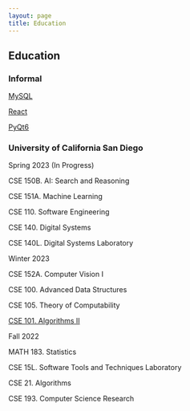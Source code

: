 ```yaml
---
layout: page
title: Education
---
```


## Education

### Informal

[MySQL](./educations/mysql.markdown)

[React](./educations/react.markdown)

[PyQt6](./educations/pyqt6.markdown)

### University of California San Diego

Spring 2023 (In Progress)

CSE 150B. AI: Search and Reasoning

CSE 151A. Machine Learning

CSE 110. Software Engineering

CSE 140. Digital Systems

CSE 140L. Digital Systems Laboratory

Winter 2023

CSE 152A. Computer Vision I

CSE 100. Advanced Data Structures

CSE 105. Theory of Computability

[CSE 101. Algorithms II](./educations/ucsd/CSE101.markdown)

Fall 2022

MATH 183. Statistics

CSE 15L. Software Tools and Techniques Laboratory

CSE 21. Algorithms

CSE 193. Computer Science Research
